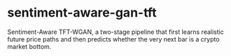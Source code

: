 # sentiment-aware-gan-tft
Sentiment-Aware TFT-WGAN, a two-stage pipeline that first learns realistic future price paths and then predicts whether the very next bar is a crypto market bottom.
